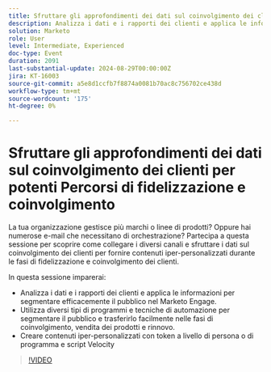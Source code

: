 ```yaml
---
title: Sfruttare gli approfondimenti dei dati sul coinvolgimento dei clienti per potenti Percorsi di fidelizzazione e coinvolgimento
description: Analizza i dati e i rapporti dei clienti e applica le informazioni per segmentare efficacemente il pubblico nel Marketo Engage. Utilizza diversi tipi di programmi e tecniche di automazione per segmentare il pubblico e trasferirlo facilmente nelle fasi di coinvolgimento, vendita dei prodotti e rinnovo. Creare contenuti iper-personalizzati con token a livello di persona o di programma e script Velocity"
solution: Marketo
role: User
level: Intermediate, Experienced
doc-type: Event
duration: 2091
last-substantial-update: 2024-08-29T00:00:00Z
jira: KT-16003
source-git-commit: a5e8d1ccfb7f8874a0081b70ac8c756702ce438d
workflow-type: tm+mt
source-wordcount: '175'
ht-degree: 0%

---
```



# Sfruttare gli approfondimenti dei dati sul coinvolgimento dei clienti per potenti Percorsi di fidelizzazione e coinvolgimento

La tua organizzazione gestisce più marchi o linee di prodotti? Oppure hai numerose e-mail che necessitano di orchestrazione? Partecipa a questa sessione per scoprire come collegare i diversi canali e sfruttare i dati sul coinvolgimento dei clienti per fornire contenuti iper-personalizzati durante le fasi di fidelizzazione e coinvolgimento dei clienti.

In questa sessione imparerai:

* Analizza i dati e i rapporti dei clienti e applica le informazioni per segmentare efficacemente il pubblico nel Marketo Engage.
* Utilizza diversi tipi di programmi e tecniche di automazione per segmentare il pubblico e trasferirlo facilmente nelle fasi di coinvolgimento, vendita dei prodotti e rinnovo.
* Creare contenuti iper-personalizzati con token a livello di persona o di programma e script Velocity

>[!VIDEO](https://video.tv.adobe.com/v/3432946/?learn=on)
